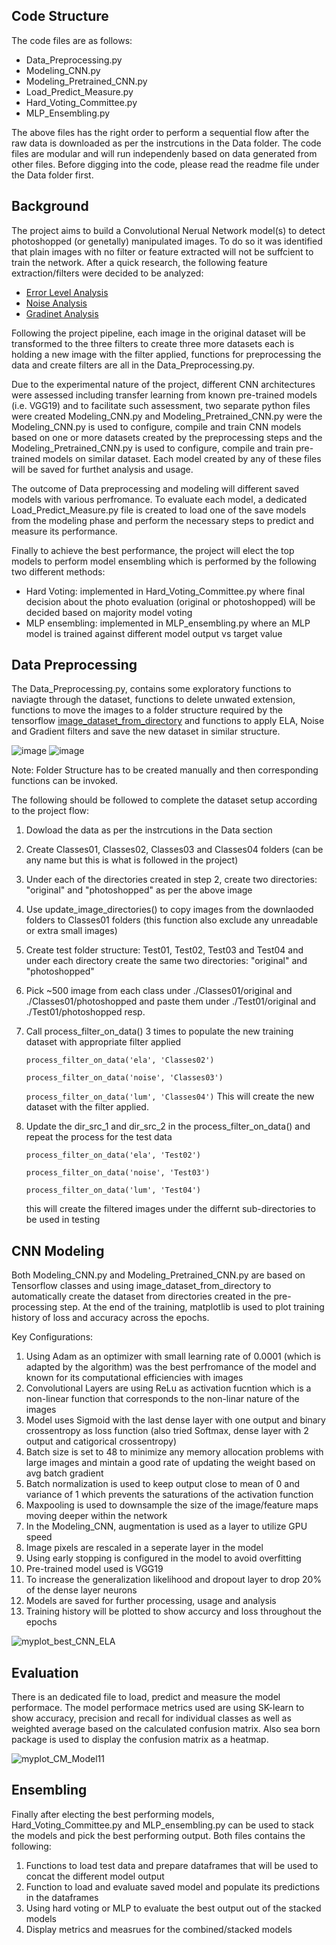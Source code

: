 ## Code Structure 
The code files are as follows:

* Data_Preprocessing.py
* Modeling_CNN.py
* Modeling_Pretrained_CNN.py
* Load_Predict_Measure.py
* Hard_Voting_Committee.py
* MLP_Ensembling.py

The above files has the right order to perform a sequential flow after the raw data is downloaded as per the instrcutions in the Data folder.
The code files are modular and will run independenly based on data generated from other files. Before digging into the code, please read the readme file under the Data folder first.

## Background
The project aims to build a Convolutional Nerual Network model(s) to detect photoshopped (or genetally) manipulated images. To do so it was identified that plain images
with no filter or feature extracted will not be suffcient to train the network. After a quick research, the following feature extraction/filters were decided to be analyzed:

* [Error Level Analysis](https://en.wikipedia.org/wiki/Error_level_analysis)
* [Noise Analysis](https://en.wikipedia.org/wiki/Image_noise)
* [Gradinet Analysis](https://en.wikipedia.org/wiki/Image_gradient)

Following the project pipeline, each image in the original dataset will be transformed to the three filters to create three more datasets each is holding a new image with the
filter applied, functions for preprocessing the data and create filters are all in the Data_Preprocessing.py.

Due to the experimental nature of the project, different CNN architectures were assessed including transfer learning from known pre-trained models (i.e. VGG19) and to facilitate
such assessment, two separate python files were created Modeling_CNN.py and Modeling_Pretrained_CNN.py were the Modeling_CNN.py is used to configure, compile and train CNN models 
based on one or more datasets created by the preprocessing steps and the Modeling_Pretrained_CNN.py is used to configure, compile and train pre-trained models on similar dataset.
Each model created by any of these files will be saved for furthet analysis and usage.

The outcome of Data preprocessing and modeling will different saved models with various perfromance. To evaluate each model, a dedicated Load_Predict_Measure.py file is created to load one of the save models from the modeling phase and perform the necessary steps to predict and measure its performance.

Finally to achieve the best performance, the project will elect the top models to perform model ensembling which is performed by the following two different methods:
* Hard Voting: implemented in Hard_Voting_Committee.py where final decision about the photo evaluation (original or photoshopped) will be decided based on majority model voting
* MLP ensembling: implemented in MLP_ensembling.py where an MLP model is trained against different model output vs target value


## Data Preprocessing
The Data_Preprocessing.py, contains some exploratory functions to naviagte through the dataset, functions to delete unwated extension, functions to move the images to a 
folder structure required by the tensorflow [image_dataset_from_directory](https://www.tensorflow.org/api_docs/python/tf/keras/utils/image_dataset_from_directory) and 
functions to apply ELA, Noise and Gradient filters and save the new dataset in similar structure. 

![image](https://user-images.githubusercontent.com/34656794/144784849-09cb667d-a988-417a-9fae-fcfda864d4f0.png)
![image](https://user-images.githubusercontent.com/34656794/144784856-02367514-fd5d-405b-b1b6-5ff30b4c3205.png)

Note: Folder Structure has to be created manually and then corresponding functions can be invoked.

The following should be followed to complete the dataset setup according to the project flow:
1. Dowload the data as per the instrcutions in the Data section
2. Create Classes01, Classes02, Classes03 and Classes04 folders (can be any name but this is what is followed in  the project)
3. Under each of the directories created in step 2, create two directories: "original" and "photoshopped" as per the above image
4. Use update_image_directories() to copy images from the downlaoded folders to Classes01 folders (this function also exclude any unreadable or extra small images)
5. Create test folder structure: Test01, Test02, Test03 and Test04 and under each directory create the same two directories: "original" and "photoshopped"
6. Pick ~500 image from each class under ./Classes01/original and ./Classes01/photoshopped and paste them under ./Test01/original and ./Test01/photoshopped resp.
7. Call process_filter_on_data() 3 times to populate the new training dataset with appropriate filter applied

    `process_filter_on_data('ela', 'Classes02')`
    
    `process_filter_on_data('noise', 'Classes03')`
    
    `process_filter_on_data('lum', 'Classes04')`
 This will create the new dataset with the filter applied.
 8. Update the dir_src_1 and dir_src_2 in the process_filter_on_data() and repeat the process for the test data

    `process_filter_on_data('ela', 'Test02')`
    
    `process_filter_on_data('noise', 'Test03')`
    
    `process_filter_on_data('lum', 'Test04')`
    
    this will create the filtered images under the differnt sub-directories to be used in testing



## CNN Modeling

Both Modeling_CNN.py and Modeling_Pretrained_CNN.py are based on Tensorflow classes and using image_dataset_from_directory to automatically create the dataset from directories 
created in the pre-processing step. At the end of the training, matplotlib is used to plot training history of loss and accuracy across the epochs.

Key Configurations:
1. Using Adam as an optimizer with small learning rate of 0.0001 (which is adapted by the algorithm) was the best perfromance of the model and known for its computational efficiencies with images
2. Convolutional Layers are using ReLu as activation fucntion which is a non-linear function that corresponds to the non-linar nature of the images
3. Model uses Sigmoid with the last dense layer with one output and binary crossentropy as loss function (also tried Softmax, dense layer with 2 output and catigorical crossentropy)
4. Batch size is set to 48 to minimize any memory allocation problems with large images and mintain a good rate of updating the weight based on avg batch gradient
5. Batch normalization is used to keep output close to mean of 0 and variance of 1 which prevents the saturations of the activation function
6. Maxpooling is used to downsample the size of the image/feature maps moving deeper within the network
7. In the Modeling_CNN, augmentation is used as a layer to utilize GPU speed
8. Image pixels are rescaled in a seperate layer in the model
9. Using early stopping is configured in the model to avoid overfitting
10. Pre-trained model used is VGG19
11. To increase the generalization likelihood and dropout layer to drop 20% of the dense layer neurons  
12. Models are saved for further processing, usage and analysis
13. Training history will be plotted to show accurcy and loss throughout the epochs

![myplot_best_CNN_ELA](https://user-images.githubusercontent.com/34656794/144795616-120ac089-6911-42f9-a487-e4cd1de5e02b.png)


## Evaluation

There is an dedicated file to load, predict and measure the model performace. The model performace metrics used are using SK-learn to show accuracy, precision and recall for individual classes as well as weighted average based on the calculated confusion matrix. Also sea born package is used to display the confusion matrix as a heatmap.

![myplot_CM_Model11](https://user-images.githubusercontent.com/34656794/144795883-b300cca2-7b5f-44f2-8f51-77cea3a22e92.png)

## Ensembling

Finally after electing the best performing models, Hard_Voting_Committee.py and MLP_ensembling.py can be used to stack the models and pick the best performing output.
Both files contains the following:

1. Functions to load test data and prepare dataframes that will be used to concat the different model output
2. Function to load and evaluate saved model and populate its predictions in the dataframes
3. Using hard voting or MLP to evaluate the best output out of the stacked models
4. Display metrics and measrues for the combined/stacked models
